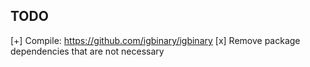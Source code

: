 ## TODO
[+] Compile: https://github.com/igbinary/igbinary
[x] Remove package dependencies that are not necessary
